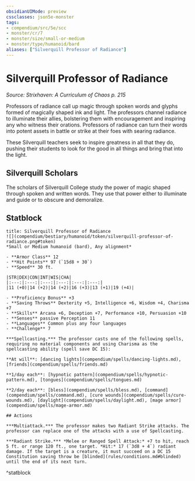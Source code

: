 ```yaml
---
obsidianUIMode: preview
cssclasses: json5e-monster
tags:
- compendium/src/5e/scc
- monster/cr/7
- monster/size/small-or-medium
- monster/type/humanoid/bard
aliases: ["Silverquill Professor of Radiance"]
---
```

# Silverquill Professor of Radiance
*Source: Strixhaven: A Curriculum of Chaos p. 215*  

Professors of radiance call up magic through spoken words and glyphs formed of magically shaped ink and light. The professors channel radiance to illuminate their allies, bolstering them with encouragement and inspiring any who witness their orations. Professors of radiance can turn their words into potent assets in battle or strike at their foes with searing radiance.

These Silverquill teachers seek to inspire greatness in all that they do, pushing their students to look for the good in all things and bring that into the light.

## Silverquill Scholars

The scholars of Silverquill College study the power of magic shaped through spoken and written words. They use that power either to illuminate and guide or to obscure and demoralize.

## Statblock

```ad-statblock
title: Silverquill Professor of Radiance
![](compendium/bestiary/humanoid/token/silverquill-professor-of-radiance.png#token)
*Small or Medium humanoid (bard), Any alignment*

- **Armor Class** 12 
- **Hit Points** 97 (`15d8 + 30`)
- **Speed** 30 ft.

|STR|DEX|CON|INT|WIS|CHA|
|:---:|:---:|:---:|:---:|:---:|:---:|
|11 (+0)|14 (+2)|14 (+2)|16 (+3)|13 (+1)|19 (+4)|

- **Proficiency Bonus** +3
- **Saving Throws** Dexterity +5, Intelligence +6, Wisdom +4, Charisma +7
- **Skills** Arcana +6, Deception +7, Performance +10, Persuasion +10
- **Senses** passive Perception 11
- **Languages** Common plus any four languages
- **Challenge** 7

***Spellcasting.*** The professor casts one of the following spells, requiring no material components and using Charisma as the spellcasting ability (spell save DC 15):

**At will**: [dancing lights](compendium/spells/dancing-lights.md), [friends](compendium/spells/friends.md)

**1/day each**: [hypnotic pattern](compendium/spells/hypnotic-pattern.md), [tongues](compendium/spells/tongues.md)

**2/day each**: [bless](compendium/spells/bless.md), [command](compendium/spells/command.md), [cure wounds](compendium/spells/cure-wounds.md), [daylight](compendium/spells/daylight.md), [mage armor](compendium/spells/mage-armor.md)

## Actions

***Multiattack.*** The professor makes two Radiant Strike attacks. The professor can replace one of the attacks with a use of Spellcasting.

***Radiant Strike.*** *Melee or Ranged Spell Attack:* +7 to hit, reach 5 ft. or range 120 ft., one target. *Hit:* 17 (`3d8 + 4`) radiant damage. If the target is a creature, it must succeed on a DC 15 Constitution saving throw be [blinded](rules/conditions.md#blinded) until the end of its next turn.
```
^statblock
